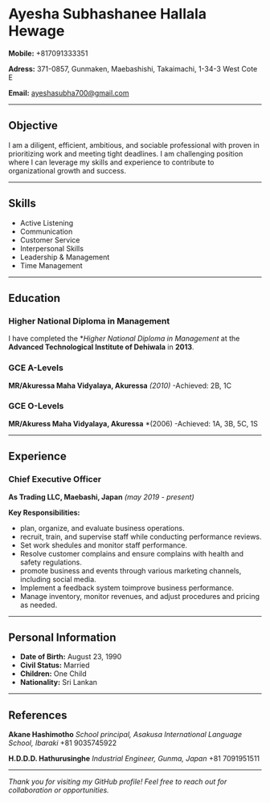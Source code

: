 # Ayesha Subhashanee Hallala Hewage

**Mobile:** +817091333351

**Adress:** 371-0857, Gunmaken, Maebashishi, Takaimachi, 1-34-3 West Cote E

**Email:** [ayeshasubha700@gmail.com](mailto:ayeshasubha700@gmail.com)

---

## **Objective**

I am a diligent, efficient, ambitious, and sociable professional with proven in prioritizing work and meeting tight deadlines. I am challenging position where I can leverage my skills and experience to contribute to organizational growth and success.

---

## **Skills**

- Active Listening
- Communication
- Customer Service
- Interpersonal Skills
- Leadership & Management
- Time Management
  

---

## **Education**

### **Higher National Diploma in Management**
I have completed the **Higher National Diploma in Management* at the **Advanced Technological Institute of Dehiwala** in **2013**.

### **GCE A-Levels**
**MR/Akuressa Maha Vidyalaya, Akuressa** *(2010)*
-Achieved: 2B, 1C

### **GCE O-Levels**
**MR/Akuress Maha Vidyalaya, Akuressa** *(2006)
-Achieved: 1A, 3B, 5C, 1S

---

## **Experience**

### **Chief Executive Officer**
**As Trading LLC, Maebashi, Japan** *(may 2019 - present)*

**Key Responsibilities:**
- plan, organize, and evaluate business operations.
- recruit, train, and supervise staff while conducting performance reviews.
- Set work shedules and monitor staff performance.
- Resolve customer complains and ensure complains with health and safety regulations.
- promote business and events through various marketing channels, including social media.
- Implement a feedback system toimprove business performance.
- Manage inventory, monitor revenues, and adjust procedures and pricing as needed.

---

## **Personal Information**

- **Date of Birth:** August 23, 1990
- **Civil Status:** Married
- **Children:** One Child
- **Nationality:** Sri Lankan

---

## **References**

**Akane Hashimotho**
*School principal, Asakusa International Language School, Ibaraki*
+81 9035745922

**H.D.D.D. Hathurusinghe**
*Industrial Engineer, Gunma, Japan*
+81 7091951511

---

*Thank you for visiting my GitHub profile! Feel free to reach out for collaboration or opportunities.*

